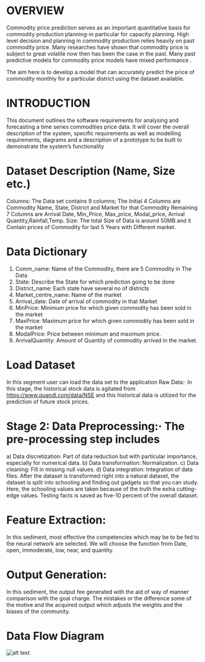 # OVERVIEW


Commodity price prediction serves as an important quantitative basis for commodity production planning-in particular for capacity planning. High level decision and planning in commodity production relies heavily on past commodity price. Many researches have shown that commodity price is subject to great volatile now then has been the case in the past. Many past predictive models for commodity price models have mixed performance .


The aim here is to develop a model that can accurately predict the price of commodity monthly for a particular district using the dataset available.


# INTRODUCTION
This document outlines the software requirements for analysing and forecasting a time series commodities price data. It will cover the overall description of the system, specific requirements as well as modelling requirements, diagrams and a description of a prototype to be built to demonstrate the system’s functionality


# Dataset Description (Name, Size etc.) 
Columns: The Data set contains 9 columns; The Initial 4 Columns are Commodity Name, State, District and Market for that Commodity 
Remaining 7 Columns are Arrival Date, Min_Price, Max_price, Modal_price, Arrival Quantity,Rainfall,Temp. 
Size: The total Size of Data is around 50MB and it Contain prices of Commodity for last 5 Years with Different market. 


# Data Dictionary 
1. Comm_name: Name of the Commodity, there are 5 Commodity in The Data
2. State: Describe the State for which prediction going to be done 
3. District_name: Each state have several no of districts 
4. Market_centre_name: Name of the market 
5. Arrival_date: Date of arrival of commodity in that Market 
6. MinPrice: Minimum price for which given commodity has been sold in the market 
7. MaxPrice: Maximum price for which given commodity has been sold in the market
8. ModalPrice: Price between minimum and maximum price. 
9. ArrivalQuantity: Amount of Quantity of commodity arrived in the market.


# Load Dataset 
In this segment user can load the data set to the application 
Raw Data:· In this stage, the historical stock data is agitated from https://www.quandl.com/data/NSE and this historical data is utilized for the prediction of future stock prices.


# Stage 2: Data Preprocessing:· The pre-processing step includes
a) Data discretization: Part of data reduction but with particular importance, especially for numerical data.
b) Data transformation: Normalization.
c) Data cleaning: Fill in missing null values.
d) Data integration: Integration of data files.
After the dataset is transformed right into a natural dataset, the dataset is split into schooling and finding out gadgets so that you can study. Here, the schooling values are taken because of the truth the extra cutting-edge values. Testing facts is saved as five-10 percent of the overall dataset.


# Feature Extraction:
In this sediment, most effective the competencies which may be to be fed to the neural network are selected. We will choose the function from Date, open, immoderate, low, near, and quantity.


# Output Generation:
In this sediment, the output fee generated with the aid of way of  manner comparison with the goal charge. The mistakes or the difference some of the motive and the acquired output which adjusts the weights and the biases of the community.


# Data Flow Diagram

![alt text](http://user/admin/desktop/to/USERCASE.png)
